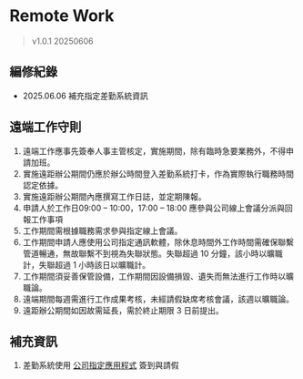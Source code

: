 # Remote Work
> v1.0.1 20250606

## 編修紀錄
- 2025.06.06 補充指定差勤系統資訊

## 遠端工作守則
1. 遠端工作應事先簽奉人事主管核定，實施期間，除有臨時急要業務外，不得申請加班。
2. 實施遠距辦公期間仍應於辦公時間登入差勤系統打卡，作為實際執行職務時間認定依據。
3. 實施遠距辦公期間內應撰寫工作日誌，並定期陳報。
4. 申請人於工作日09:00 – 10:00，17:00 – 18:00 應參與公司線上會議分派與回報工作事項
5. 工作期間需根據職務需求參與指定線上會議。
6. 工作期間申請人應使用公司指定通訊軟體，除休息時間外工作時間需確保聯繫管道暢通，無故聯繫不到視為失聯狀態。失聯超過 10 分鐘，該小時以曠職計，失聯超過 1 小時該日以曠職計。
7. 工作期間須妥善保管設備，工作期間因設備損毀、遺失而無法進行工作時以曠職論。
8. 遠端期間每週需進行工作成果考核，未經請假缺席考核會議，該週以曠職論。
9. 遠距辦公期間如因故需延長，需於終止期限 3 日前提出。

## 補充資訊
1. 差勤系統使用 [公司指定應用程式](https://marketing.pro.104.com.tw/guide/app/Download) 簽到與請假
